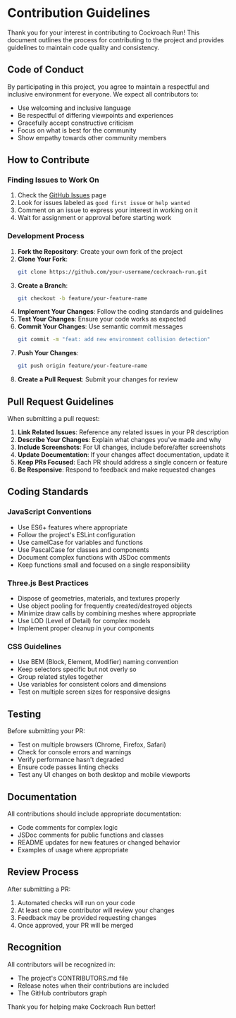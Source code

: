 # Contribution Guidelines

Thank you for your interest in contributing to Cockroach Run! This document outlines the process for contributing to the project and provides guidelines to maintain code quality and consistency.

## Code of Conduct

By participating in this project, you agree to maintain a respectful and inclusive environment for everyone. We expect all contributors to:

- Use welcoming and inclusive language
- Be respectful of differing viewpoints and experiences
- Gracefully accept constructive criticism
- Focus on what is best for the community
- Show empathy towards other community members

## How to Contribute

### Finding Issues to Work On

1. Check the [GitHub Issues](https://github.com/your-username/cockroach-run/issues) page
2. Look for issues labeled as `good first issue` or `help wanted`
3. Comment on an issue to express your interest in working on it
4. Wait for assignment or approval before starting work

### Development Process

1. **Fork the Repository**: Create your own fork of the project
2. **Clone Your Fork**: 
   ```bash
   git clone https://github.com/your-username/cockroach-run.git
   ```
3. **Create a Branch**: 
   ```bash
   git checkout -b feature/your-feature-name
   ```
4. **Implement Your Changes**: Follow the coding standards and guidelines
5. **Test Your Changes**: Ensure your code works as expected
6. **Commit Your Changes**: Use semantic commit messages
   ```bash
   git commit -m "feat: add new environment collision detection"
   ```
7. **Push Your Changes**: 
   ```bash
   git push origin feature/your-feature-name
   ```
8. **Create a Pull Request**: Submit your changes for review

## Pull Request Guidelines

When submitting a pull request:

1. **Link Related Issues**: Reference any related issues in your PR description
2. **Describe Your Changes**: Explain what changes you've made and why
3. **Include Screenshots**: For UI changes, include before/after screenshots
4. **Update Documentation**: If your changes affect documentation, update it
5. **Keep PRs Focused**: Each PR should address a single concern or feature
6. **Be Responsive**: Respond to feedback and make requested changes

## Coding Standards

### JavaScript Conventions

- Use ES6+ features where appropriate
- Follow the project's ESLint configuration
- Use camelCase for variables and functions
- Use PascalCase for classes and components
- Document complex functions with JSDoc comments
- Keep functions small and focused on a single responsibility

### Three.js Best Practices

- Dispose of geometries, materials, and textures properly
- Use object pooling for frequently created/destroyed objects
- Minimize draw calls by combining meshes where appropriate
- Use LOD (Level of Detail) for complex models
- Implement proper cleanup in your components

### CSS Guidelines

- Use BEM (Block, Element, Modifier) naming convention
- Keep selectors specific but not overly so
- Group related styles together
- Use variables for consistent colors and dimensions
- Test on multiple screen sizes for responsive designs

## Testing

Before submitting your PR:

- Test on multiple browsers (Chrome, Firefox, Safari)
- Check for console errors and warnings
- Verify performance hasn't degraded
- Ensure code passes linting checks
- Test any UI changes on both desktop and mobile viewports

## Documentation

All contributions should include appropriate documentation:

- Code comments for complex logic
- JSDoc comments for public functions and classes
- README updates for new features or changed behavior
- Examples of usage where appropriate

## Review Process

After submitting a PR:

1. Automated checks will run on your code
2. At least one core contributor will review your changes
3. Feedback may be provided requesting changes
4. Once approved, your PR will be merged

## Recognition

All contributors will be recognized in:

- The project's CONTRIBUTORS.md file
- Release notes when their contributions are included
- The GitHub contributors graph

Thank you for helping make Cockroach Run better! 